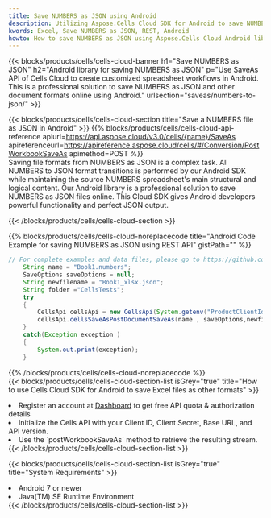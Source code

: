 ```yaml
---
title: Save NUMBERS as JSON using Android 
description: Utilizing Aspose.Cells Cloud SDK for Android to save NUMBERS format file as JSON format file. 
kwords: Excel, Save NUMBERS as JSON, REST, Android
howto: How to save NUMBERS as JSON using Aspose.Cells Cloud Android library.
---
```



{{< blocks/products/cells/cells-cloud-banner h1="Save NUMBERS as JSON" h2="Android library for saving NUMBERS as JSON" p="Use SaveAs API of Cells Cloud to create customized spreadsheet workflows in Android. This is a professional solution to save NUMBERS as JSON and other document formats online using Android." urlsection="saveas/numbers-to-json/" >}}

{{< blocks/products/cells/cells-cloud-section  title="Save a NUMBERS file as JSON in Android" >}}
{{% blocks/products/cells/cells-cloud-api-reference  apiurl=https://api.aspose.cloud/v3.0/cells/{name}/SaveAs  apireferenceurl=https://apireference.aspose.cloud/cells/#/Conversion/PostWorkbookSaveAs  apimethod=POST %}}
<br/>
Saving file formats from NUMBERS as JSON is a complex task. All NUMBERS to JSON format transitions is performed by our Android SDK while maintaining the source NUMBERS spreadsheet's main structural and logical content. Our Android library is a professional solution to save NUMBERS as JSON files online. This Cloud SDK gives Android developers powerful functionality and perfect JSON output.

{{< /blocks/products/cells/cells-cloud-section >}}

{{% blocks/products/cells/cells-cloud-noreplacecode title="Android Code Example for saving NUMBERS as JSON using REST API" gistPath="" %}}
  
```java
// For complete examples and data files, please go to https://github.com/aspose-cells-cloud/aspose-cells-cloud-android/
    String name = "Book1.numbers";
    SaveOptions saveOptions = null;
    String newfilename = "Book1_xlsx.json";
    String folder ="CellsTests";
    try
    {
        CellsApi cellsApi = new CellsApi(System.getenv("ProductClientId"), System.getenv("ProductClientSecret"));
        cellsApi.cellsSaveAsPostDocumentSaveAs(name , saveOptions,newfilename,false,false,folder,null,null,null,true);                       
    }
    catch(Exception exception )
    {
        System.out.print(exception);
    }
```
  
{{% /blocks/products/cells/cells-cloud-noreplacecode  %}}
<br/>
{{< blocks/products/cells/cells-cloud-section-list isGrey="true"  title="How to use Cells Cloud SDK for Android to save Excel files as other formats" >}}
<li>Register an account at <a href="https://dashboard.aspose.cloud/">Dashboard</a> to get free API quota & authorization details</li>
<li>Initialize the Cells API with your Client ID, Client Secret, Base URL, and API version.</li>
<li>Use the `postWorkbookSaveAs` method to retrieve the resulting stream.</li>
{{< /blocks/products/cells/cells-cloud-section-list >}}

{{< blocks/products/cells/cells-cloud-section-list isGrey="true"  title="System Requirements" >}}
<li>Android 7 or newer</li>
<li>Java(TM) SE Runtime Environment</li>
{{< /blocks/products/cells/cells-cloud-section-list >}}
